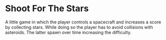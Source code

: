 # Shoot For The Stars

A little game in which the player controls a spacecraft and increases a score by collecting stars. While doing so the player has to avoid collisions with asteroids. The latter spawn over time increasing the difficulty.